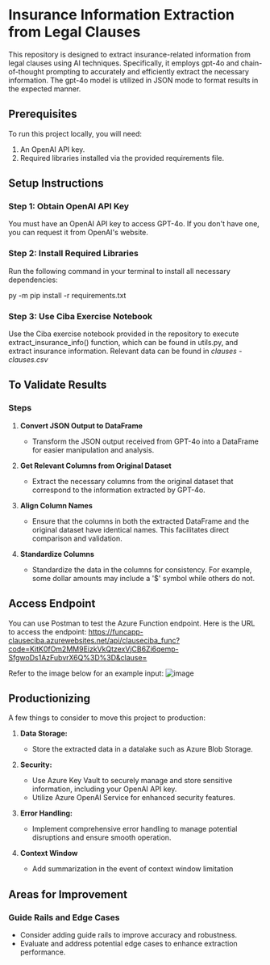 # Insurance Information Extraction from Legal Clauses

This repository is designed to extract insurance-related information from legal clauses using AI techniques. Specifically, it employs gpt-4o and chain-of-thought prompting to accurately and efficiently extract the necessary information. The gpt-4o model is utilized in JSON mode to format results in the expected manner.

## Prerequisites

To run this project locally, you will need:
1. An OpenAI API key.
2. Required libraries installed via the provided requirements file.

## Setup Instructions

### Step 1: Obtain OpenAI API Key
You must have an OpenAI API key to access GPT-4o. If you don't have one, you can request it from OpenAI's website.

### Step 2: Install Required Libraries
Run the following command in your terminal to install all necessary dependencies:

py -m pip install -r requirements.txt

### Step 3: Use Ciba Exercise Notebook
Use the Ciba exercise notebook provided in the repository to execute extract_insurance_info() function, which can be found in utils.py, and extract insurance information.
Relevant data can be found in _clauses - clauses.csv_

## To Validate Results

### Steps

1. **Convert JSON Output to DataFrame**
    - Transform the JSON output received from GPT-4o into a DataFrame for easier manipulation and analysis.

2. **Get Relevant Columns from Original Dataset**
    - Extract the necessary columns from the original dataset that correspond to the information extracted by GPT-4o.

3. **Align Column Names**
    - Ensure that the columns in both the extracted DataFrame and the original dataset have identical names. This facilitates direct comparison and validation.

4. **Standardize Columns**
    - Standardize the data in the columns for consistency. For example, some dollar amounts may include a '$' symbol while others do not.

## Access Endpoint
You can use Postman to test the Azure Function endpoint.
Here is the URL to access the endpoint: https://funcapp-clauseciba.azurewebsites.net/api/clauseciba_func?code=KitK0fOm2MM9EizkVkQtzexVjCB6Zi6qemp-SfgwoDs1AzFubvrX6Q%3D%3D&clause=

Refer to the image below for an example input:
![image](https://github.com/user-attachments/assets/2bb0a899-c96a-4547-b49a-994cbd219c05)


## Productionizing

A few things to consider to move this project to production:

1. **Data Storage:**
   - Store the extracted data in a datalake such as Azure Blob Storage.

2. **Security:**
   - Use Azure Key Vault to securely manage and store sensitive information, including your OpenAI API key.
   - Utilize Azure OpenAI Service for enhanced security features.

3. **Error Handling:**
   - Implement comprehensive error handling to manage potential disruptions and ensure smooth operation.
  
4. **Context Window**
   - Add summarization in the event of context window limitation

## Areas for Improvement

### Guide Rails and Edge Cases
- Consider adding guide rails to improve accuracy and robustness.
- Evaluate and address potential edge cases to enhance extraction performance.

